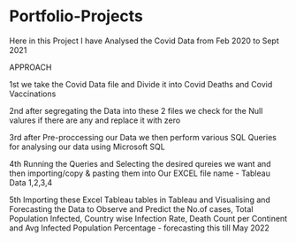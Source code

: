 # Portfolio-Projects
Here in this Project I have Analysed the Covid Data from Feb 2020 to Sept 2021


  APPROACH
	
1st we take the Covid Data file and Divide it into Covid Deaths and Covid Vaccinations

2nd after segregating the Data into these 2 files we check for the Null valures if there are any and replace it with zero

3rd after Pre-proccessing our Data we then perform various SQL Queries for analysing our data using Microsoft SQL 

4th Running the Queries and Selecting the desired qureies we want and then importing/copy & pasting them into Our EXCEL file name - Tableau Data 1,2,3,4

5th Importing these Excel Tableau tables in Tableau and Visualising and Forecasting the Data to Observe and Predict the No.of cases, Total Population Infected, Country wise Infection Rate, Death Count per Continent and Avg Infected Population Percentage - forecasting this till May 2022
